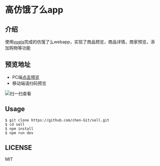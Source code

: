 # 高仿饿了么app

## 介绍

使用[vuejs](https://github.com/vuejs/vue)完成的仿饿了么webapp，实现了商品预览，商品详情，商家预览，添加购物等功能

## 预览地址

+ PC端[点击预览](http://chensong.hashyoo.cn/chensong/#!/goods)
+ 移动端请扫码预览

![扫一扫查看](https://qr.api.cli.im/qr?data=http%253A%252F%252Fchensong.hashyoo.cn%252Fchensong%252F%2523%2521%252Fgoods&level=H&transparent=false&bgcolor=%23ffffff&forecolor=%23000000&blockpixel=12&marginblock=1&logourl=&size=280&kid=cliim&key=4b0065cf6fc6965b2c78d20d73b9bf0e)

## Usage

```
$ git clone https://github.com/chen-Git/sell.git
$ cd sell
$ npm install
$ npm run dev
```

## LICENSE

MIT

